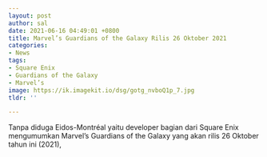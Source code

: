 ```yaml
---
layout: post
author: sal
date: 2021-06-16 04:49:01 +0800
title: Marvel’s Guardians of the Galaxy Rilis 26 Oktober 2021
categories:
- News
tags:
- Square Enix
- Guardians of the Galaxy
- Marvel’s
image: https://ik.imagekit.io/dsg/gotg_nvboQ1p_7.jpg
tldr: ''

---
```

Tanpa diduga Eidos-Montréal yaitu developer bagian dari Square Enix mengumumkan Marvel’s Guardians of the Galaxy yang akan rilis 26 Oktober tahun ini (2021), 